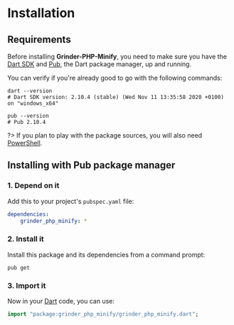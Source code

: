 # Installation

## Requirements
Before installing **Grinder-PHP-Minify**, you need to make sure you have the [Dart SDK](https://dart.dev/tools/sdk)
and [Pub](https://dart.dev/tools/pub), the Dart package manager, up and running.

You can verify if you're already good to go with the following commands:

```shell
dart --version
# Dart SDK version: 2.10.4 (stable) (Wed Nov 11 13:35:58 2020 +0100) on "windows_x64"

pub --version
# Pub 2.10.4
```

?> If you plan to play with the package sources, you will also need [PowerShell](https://docs.microsoft.com/en-us/powershell).

## Installing with Pub package manager

### 1. Depend on it
Add this to your project's `pubspec.yaml` file:

```yaml
dependencies:
	grinder_php_minify: *
```

### 2. Install it
Install this package and its dependencies from a command prompt:

```shell
pub get
```

### 3. Import it
Now in your [Dart](https://dart.dev) code, you can use:

```dart
import "package:grinder_php_minify/grinder_php_minify.dart";
```
